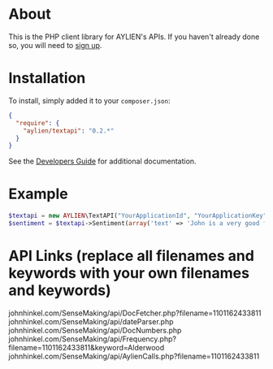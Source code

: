 About
=====

This is the PHP client library for AYLIEN's APIs. If you haven't already done so, you will need to [sign up](https://developer.aylien.com/signup).

Installation
============

To install, simply added it to your `composer.json`:

```json
{
  "require": {
    "aylien/textapi": "0.2.*"
  }
}
```

See the [Developers Guide](https://developer.aylien.com/docs) for additional documentation.

Example
=======

```php
$textapi = new AYLIEN\TextAPI("YourApplicationId", "YourApplicationKey");
$sentiment = $textapi->Sentiment(array('text' => 'John is a very good football player!'));
```
API Links (replace all filenames and keywords with your own filenames and keywords)
=========
johnhinkel.com/SenseMaking/api/DocFetcher.php?filename=1101162433811
johnhinkel.com/SenseMaking/api/dateParser.php
johnhinkel.com/SenseMaking/api/DocNumbers.php
johnhinkel.com/SenseMaking/api/Frequency.php?filename=1101162433811&keyword=Alderwood
johnhinkel.com/SenseMaking/api/AylienCalls.php?filename=1101162433811

